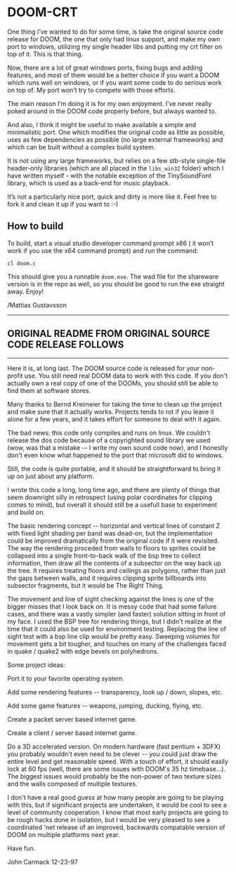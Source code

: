 DOOM-CRT
========

One thing I’ve wanted to do for some time, is take the original source 
code release for DOOM, the one that only had linux support, and make my 
own port to windows, utilizing my single header libs and putting my crt 
filter on top of it. This is that thing.

Now, there are a lot of great windows ports, fixing bugs and adding 
features, and most of them would be a better choice if you want a DOOM 
which runs well on windows, or if you want some code to do serious work 
on top of. My port won’t try to compete with those efforts.

The main reason I’m doing it is for my own enjoyment. I’ve never really 
poked around in the DOOM code properly before, but always wanted to.

And also, I think it might be useful to make available a simple and 
minimalistic port. One which modifies the original code as little as 
possible, uses as few dependencies as possible (no large external 
frameworks) and which can be built without a complex build system.

It is not using any large frameworks, but relies on a few stb-style
single-file header-only libraries (which are all placed in the `libs_win32`
folder) which I have written myself - with the notable exception of
the TinySoundFont library, which is used as a back-end for music playback.

It’s not a particularly nice port, quick and dirty is more like it. 
Feel free to fork it and clean it up if you want to :-)


How to build
------------
To build, start a visual studio developer command prompt x86 ( it won’t 
work if you use the x64 command prompt) and run the command:

    cl doom.c

This should give you a runnable `doom.exe`. The wad file for the 
shareware version is in the repo as well, so you should be good to run
the exe straight away. Enjoy!

/Mattias Gustavsson

------------------------------------------------------------------------
## ORIGINAL README FROM ORIGINAL SOURCE CODE RELEASE FOLLOWS
------------------------------------------------------------------------

Here it is, at long last.  The DOOM source code is released for your
non-profit use.  You still need real DOOM data to work with this code.
If you don't actually own a real copy of one of the DOOMs, you should
still be able to find them at software stores.

Many thanks to Bernd Kreimeier for taking the time to clean up the
project and make sure that it actually works.  Projects tends to rot if
you leave it alone for a few years, and it takes effort for someone to
deal with it again.

The bad news:  this code only compiles and runs on linux.  We couldn't
release the dos code because of a copyrighted sound library we used
(wow, was that a mistake -- I write my own sound code now), and I
honestly don't even know what happened to the port that microsoft did
to windows.

Still, the code is quite portable, and it should be straightforward to
bring it up on just about any platform.

I wrote this code a long, long time ago, and there are plenty of things
that seem downright silly in retrospect (using polar coordinates for
clipping comes to mind), but overall it should still be a usefull base
to experiment and build on.

The basic rendering concept -- horizontal and vertical lines of constant
Z with fixed light shading per band was dead-on, but the implementation
could be improved dramatically from the original code if it were
revisited.  The way the rendering proceded from walls to floors to
sprites could be collapsed into a single front-to-back walk of the bsp
tree to collect information, then draw all the contents of a subsector
on the way back up the tree.  It requires treating floors and ceilings
as polygons, rather than just the gaps between walls, and it requires
clipping sprite billboards into subsector fragments, but it would be
The Right Thing.

The movement and line of sight checking against the lines is one of the
bigger misses that I look back on.  It is messy code that had some
failure cases, and there was a vastly simpler (and faster) solution
sitting in front of my face.  I used the BSP tree for rendering things,
but I didn't realize at the time that it could also be used for
environment testing.  Replacing the line of sight test with a bsp line
clip would be pretty easy.  Sweeping volumes for movement gets a bit
tougher, and touches on many of the challenges faced in quake / quake2
with edge bevels on polyhedrons.

Some project ideas:

Port it to your favorite operating system.

Add some rendering features -- transparency, look up / down, slopes,
etc.

Add some game features -- weapons, jumping, ducking, flying, etc.

Create a packet server based internet game.

Create a client / server based internet game.

Do a 3D accelerated version.  On modern hardware (fast pentium + 3DFX)
you probably wouldn't even need to be clever -- you could just draw the
entire level and get reasonable speed.  With a touch of effort, it should
easily lock at 60 fps (well, there are some issues with DOOM's 35 hz
timebase...).  The biggest issues would probably be the non-power of two
texture sizes and the walls composed of multiple textures.


I don't have a real good guess at how many people are going to be
playing with this, but if significant projects are undertaken, it would
be cool to see a level of community cooperation.  I know that most early
projects are going to be rough hacks done in isolation, but I would be
very pleased to see a coordinated 'net release of an improved, backwards
compatable version of DOOM on multiple platforms next year.

Have fun.

John Carmack
12-23-97
